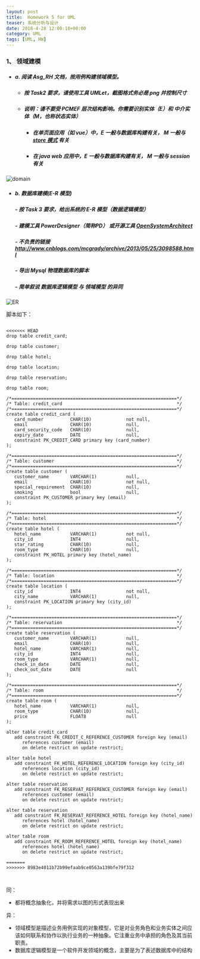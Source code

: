 ```yaml
---
layout: post
title:  Homework 5 for UML
teaser: 系统分析与设计
date: 2018-4-28 12:00:10+00:00
category: UML
tags: [UML, HW]
---
```


### 1、 领域建模

- ##### a. 阅读 Asg_RH 文档，按用例构建领域模型。

  - ##### 按 Task2 要求，请使用工具 UMLet，截图格式务必是 png 并控制尺寸

  - ##### 说明：请不要受 PCMEF 层次结构影响。你需要识别实体（E）和 中介实体（M，也称状态实体）

    - ##### 在单页面应用（如 vue）中，E 一般与数据库构建有关， M 一般与 [store 模式](https://cn.vuejs.org/v2/guide/state-management.html) 有关

    - ##### 在 java web 应用中，E 一般与数据库构建有关， M 一般与 session 有关





![domain](..\i\domain.png)







- ##### b. 数据库建模(E-R 模型)

  ##### \- 按 Task 3 要求，给出系统的 E-R 模型（数据逻辑模型）

  ##### \- 建模工具 PowerDesigner（简称PD） 或开源工具 [OpenSystemArchitect](http://www.codebydesign.com/)

  ##### \- 不负责的链接 <http://www.cnblogs.com/mcgrady/archive/2013/05/25/3098588.html>

  ##### \- 导出 Mysql 物理数据库的脚本

  ##### \- 简单叙说 数据库逻辑模型 与 领域模型 的异同



![ER](..\i\ER.PNG)





脚本如下：

```

<<<<<<< HEAD
drop table credit_card;

drop table customer;

drop table hotel;

drop table location;

drop table reservation;

drop table room;

/*==============================================================*/
/* Table: credit_card                                           */
/*==============================================================*/
create table credit_card (
   card_number          CHAR(10)             not null,
   email                CHAR(10)             null,
   card_security_code   CHAR(10)             null,
   expiry_date          DATE                 null,
   constraint PK_CREDIT_CARD primary key (card_number)
);

/*==============================================================*/
/* Table: customer                                              */
/*==============================================================*/
create table customer (
   customer_name        VARCHAR(1)           null,
   email                CHAR(10)             not null,
   special_requirement  CHAR(10)             null,
   smoking              bool                 null,
   constraint PK_CUSTOMER primary key (email)
);

/*==============================================================*/
/* Table: hotel                                                 */
/*==============================================================*/
create table hotel (
   hotel_name           VARCHAR(1)           not null,
   city_id              INT4                 null,
   star_rating          CHAR(10)             null,
   room_type            CHAR(10)             null,
   constraint PK_HOTEL primary key (hotel_name)
);

/*==============================================================*/
/* Table: location                                              */
/*==============================================================*/
create table location (
   city_id              INT4                 not null,
   city_name            VARCHAR(1)           null,
   constraint PK_LOCATION primary key (city_id)
);

/*==============================================================*/
/* Table: reservation                                           */
/*==============================================================*/
create table reservation (
   customer_name        VARCHAR(1)           null,
   email                CHAR(10)             null,
   hotel_name           VARCHAR(1)           null,
   city_id              INT4                 null,
   room_type            VARCHAR(1)           null,
   check_in_date        DATE                 null,
   check_out_date       DATE                 null
);

/*==============================================================*/
/* Table: room                                                  */
/*==============================================================*/
create table room (
   hotel_name           VARCHAR(1)           null,
   room_type            CHAR(10)             null,
   price                FLOAT8               null
);

alter table credit_card
   add constraint FK_CREDIT_C_REFERENCE_CUSTOMER foreign key (email)
      references customer (email)
      on delete restrict on update restrict;

alter table hotel
   add constraint FK_HOTEL_REFERENCE_LOCATION foreign key (city_id)
      references location (city_id)
      on delete restrict on update restrict;

alter table reservation
   add constraint FK_RESERVAT_REFERENCE_CUSTOMER foreign key (email)
      references customer (email)
      on delete restrict on update restrict;

alter table reservation
   add constraint FK_RESERVAT_REFERENCE_HOTEL foreign key (hotel_name)
      references hotel (hotel_name)
      on delete restrict on update restrict;

alter table room
   add constraint FK_ROOM_REFERENCE_HOTEL foreign key (hotel_name)
      references hotel (hotel_name)
      on delete restrict on update restrict;

=======
>>>>>>> 8983e4011b72b99efaab9ce0563a139bfe79f312



```



同：

- 都将概念抽象化，并将需求以图的形式表现出来

异：

- 领域模型是描述业务用例实现的对象模型，它是对业务角色和业务实体之间应该如何联系和协作以执行业务的一种抽象。它注重业务中承担的角色及其当前职责。
- 数据库逻辑模型是一个软件开发领域的概念，主要是为了表述数据库中的结构

